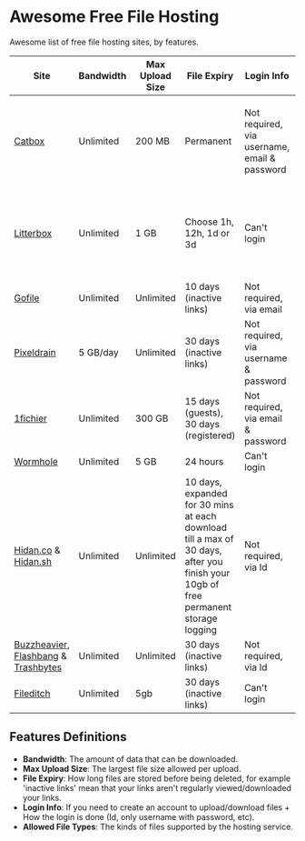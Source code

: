 # Awesome Free File Hosting

Awesome list of free file hosting sites, by features.

| **Site**                | **Bandwidth**           | **Max Upload Size**  | **File Expiry**                        | **Login Info**                               | **Allowed File Types**                                     |
|-------------------------|-------------------------|----------------------|----------------------------------------|----------------------------------------------|------------------------------------------------------------|
| [Catbox](https://catbox.moe) | Unlimited          | 200 MB               | Permanent                              | Not required, via username, email & password | Most types, except `.exe`, `.scr`, `.cpl`, `.doc*`, `.jar` |
| [Litterbox](https://catbox.moe) | Unlimited       | 1 GB                 | Choose 1h, 12h, 1d or 3d               | Can't login                                  | Most types, except `.exe`, `.scr`, `.cpl`, `.doc*`, `.jar` |
| [Gofile](https://gofile.io)     | Unlimited       | Unlimited            | 10 days (inactive links)               | Not required, via email                      | All file types                                             |
| [Pixeldrain](https://pixeldrain.com) | 5 GB/day   | Unlimited            | 30 days (inactive links)               | Not required, via username & password        | Images, videos, audio, PDFs, text                          |
| [1fichier](https://1fichier.com)  | Unlimited     | 300 GB               | 15 days (guests), 30 days (registered) | Not required, via email & password           | All file types                                             |
| [Wormhole](https://wormhole.app)  | Unlimited     | 5 GB                 | 24 hours                               | Can't login                                  | All file types                                             |
| [Hidan.co](https://hidan.co) & [Hidan.sh](https://hidan.co) | Unlimited  | Unlimited                | 10 days, expanded for 30 mins at each download till a max of 30 days, after you finish your 10gb of free permanent storage logging               | Not required, via Id                 | All file types                                 |
| [Buzzheavier](https://buzzheavier.com/), [Flashbang](https://flashbang.sh) & [Trashbytes](https://trashbytes.net) | Unlimited            | Unlimited               | 30 days (inactive links)               | Not required, via Id                 | All file types                                 |
| [Fileditch](https://fileditch.com/) | Unlimited   | 5gb                  | 30 days (inactive links) | Can't login                 | All file types                                 |



## Features Definitions
- **Bandwidth**: The amount of data that can be downloaded.
- **Max Upload Size**: The largest file size allowed per upload.
- **File Expiry**: How long files are stored before being deleted, for example 'inactive links' mean that your links aren't regularly viewed/downloaded your links.
- **Login Info**: If you need to create an account to upload/download files + How the login is done (Id, only username with password, etc).
- **Allowed File Types**: The kinds of files supported by the hosting service.

